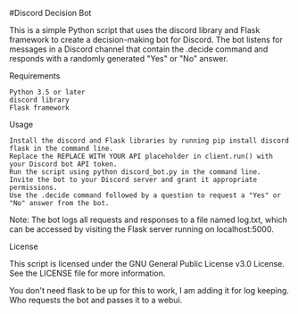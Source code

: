 #Discord Decision Bot

This is a simple Python script that uses the discord library and Flask framework to create a decision-making bot for Discord. The bot listens for messages in a Discord channel that contain the .decide command and responds with a randomly generated "Yes" or "No" answer.

Requirements

    Python 3.5 or later
    discord library
    Flask framework

Usage

    Install the discord and Flask libraries by running pip install discord flask in the command line.
    Replace the REPLACE WITH YOUR API placeholder in client.run() with your Discord bot API token.
    Run the script using python discord_bot.py in the command line.
    Invite the bot to your Discord server and grant it appropriate permissions.
    Use the .decide command followed by a question to request a "Yes" or "No" answer from the bot.

Note: The bot logs all requests and responses to a file named log.txt, which can be accessed by visiting the Flask server running on localhost:5000.

License

This script is licensed under the GNU General Public License v3.0 License. See the LICENSE file for more information.

You don't need flask to be up for this to work, I am adding it for log keeping. Who requests the bot and passes it to a webui.
